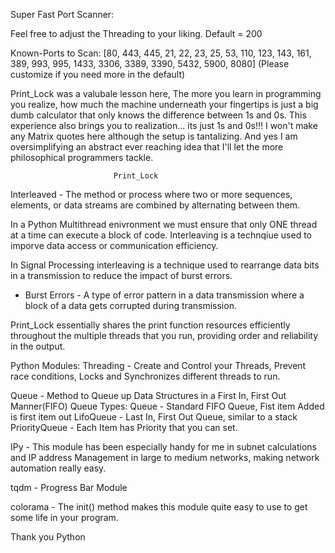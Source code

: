 
Super Fast Port Scanner:

Feel free to adjust the Threading to your liking.
Default = 200

Known-Ports to Scan:
 [80, 443, 445, 21, 22, 23, 25, 53, 110, 123, 143, 161, 389, 993, 995, 1433, 3306, 3389, 3390, 5432, 5900, 8080]
(Please customize if you need more in the default)

Print_Lock was a valubale lesson here,
The more you learn in programming you realize, how much the machine underneath your fingertips is just a big dumb calculator that only knows the difference between 1s and 0s. 
This experience also brings you to realization...
its just 1s and 0s!!! 
I won't make any Matrix quotes here although the setup is tantalizing. 
And yes I am oversimplifying an abstract ever reaching idea that I'll let the more philosophical programmers tackle. 

                           Print_Lock

Interleaved - The method or process where two or more sequences, elements, or data streams are combined by alternating between them.

In a Python Multithread enivronment we must ensure that only ONE thread at a time can execute a block of code. Interleaving is a technqiue used to imporve data access or communication efficiency.

In Signal Processing interleaving is a technique used to rearrange data bits in a transmission to reduce the impact of burst errors. 

- Burst Errors - 
    A type of error pattern in a data transmission where a block of a data gets corrupted during transmission. 

Print_Lock essentially shares the print function resources efficiently throughout the multiple threads that you run, providing order and reliability in the output.

Python Modules:
Threading - Create and Control your Threads, Prevent race           conditions, Locks and Synchronizes different threads to run. 

Queue - Method to Queue up Data Structures in a First In, First Out Manner(FIFO)
    Queue Types:
    Queue - Standard FIFO Queue, Fist item Added is first item out
    LifoQueue - Last In, First Out Queue, similar to a stack
    PriorityQueue - Each Item has Priority that you can set. 


IPy - This module has been especially handy for me in subnet calculations and IP address Management in large to medium networks, making network automation really easy. 

tqdm - Progress Bar Module

colorama - The init() method makes this module quite easy to use to get some life in your program. 


Thank you Python



